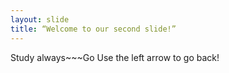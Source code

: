 ```yaml
---
layout: slide
title: “Welcome to our second slide!”
---
```

Study always~~~Go
Use the left arrow to go back!
